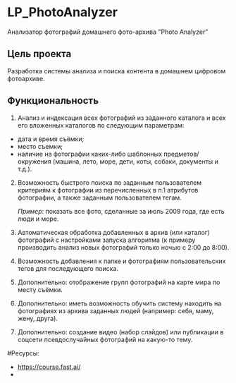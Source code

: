 # LP_PhotoAnalyzer
Анализатор фотографий домашнего фото-архива "Photo Analyzer"

## Цель проекта
Разработка системы анализа и поиска контента в домашнем цифровом фотоархиве.

## Функциональность
1. Анализ и индексация всех фотографий из заданного каталога и всех его вложенных каталогов по следующим параметрам:
- дата и время съёмки;
- место съемки;
- наличие на фотографии каких-либо шаблонных предметов/окружения (машина, лето, море, дети, коты, собаки, документы и т.д.).
2. Возможность быстрого поиска по заданным пользователем критериям к фотографии из перечисленных в п.1 атрибутов фотографии, а также заданным пользователем тегам.

    *Пример:* показать все фото, сделанные за июль 2009 года, где есть люди и море.

3. Автоматическая обработка добавленных в архив (или каталог) фотографий с настройками запуска алгоритма (к примеру производить анализ новых фотографий только ночью с 2:00 до 8:00).
4. Возможность добавления к папке и фотографиям пользовательских тегов для последующего поиска.
5. Дополнительно: отображение групп фотографий на карте мира по месту съёмки.
6. Дополнительно: иметь возможность обучить систему находить на фотографиях из архива заданных людей (например: себя, маму, жену, друга).
7. Дополнительно: создание видео (набор слайдов) или публикации в соцсети псевдослучайных фотографий на какую-то тему.

#Ресурсы:
+ https://course.fast.ai/
+ 

